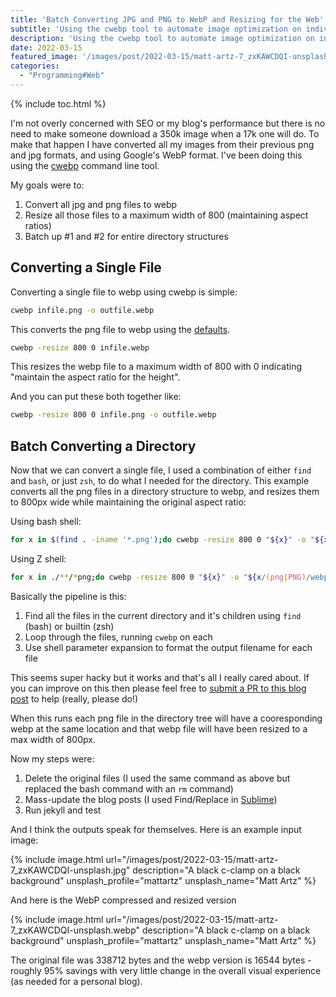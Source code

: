 ```yaml
---
title: 'Batch Converting JPG and PNG to WebP and Resizing for the Web'
subtitle: 'Using the cwebp tool to automate image optimization on individual files and entire folder structures'
description: 'Using the cwebp tool to automate image optimization on individual files and entire folder structures'
date: 2022-03-15
featured_image: '/images/post/2022-03-15/matt-artz-7_zxKAWCDQI-unsplash.webp'
categories: 
  - "Programming#Web"
---
```


{% include toc.html %}

I'm not overly concerned with SEO or my blog's performance but there is no need to make someone download a 350k image when a 17k one will do. To make that happen I have converted all my images from their previous png and jpg formats, and using Google's WebP format.  I've been doing this using the [cwebp](https://developers.google.com/speed/webp/docs/cwebp) command line tool.

My goals were to:

1. Convert all jpg and png files to webp
2. Resize all those files to a maximum width of 800 (maintaining aspect ratios)
3. Batch up #1 and #2 for entire directory structures

<h2>Converting a Single File</h2>

Converting a single file to webp using cwebp is simple:

```zsh
cwebp infile.png -o outfile.webp
```

This converts the png file to webp using the [defaults](https://developers.google.com/speed/webp/docs/cwebp).

```zsh
cwebp -resize 800 0 infile.webp
```

This resizes the webp file to a maximum width of 800 with 0 indicating "maintain the aspect ratio for the height".

And you can put these both together like:

```zsh
cwebp -resize 800 0 infile.png -o outfile.webp
```

<h2>Batch Converting a Directory</h2>

Now that we can convert a single file, I used a combination of either `find` and `bash`, or just `zsh`, to do what I needed for the directory.  This example converts all the png files in a directory structure to webp, and resizes them to 800px wide while maintaining the original aspect ratio:

Using bash shell:

```bash
for x in $(find . -iname '*.png');do cwebp -resize 800 0 "${x}" -o "${x%%png}"webp;done
```
Using Z shell:

```zsh
for x in ./**/*png;do cwebp -resize 800 0 "${x}" -o "${x/(png|PNG)/webp}";done
```

Basically the pipeline is this:

1. Find all the files in the current directory and it's children using `find` (bash) or builtin (zsh)
2. Loop through the files, running `cwebp` on each
3. Use shell parameter expansion to format the output filename for each file

This seems super hacky but it works and that's all I really cared about.  If you can improve on this then please feel free to [submit a PR to this blog post](https://github.com/bubbafat/bubbafat.github.io/blob/main/_posts/2022-03-15-converting-images-from-png-jpg-to-webp-and-resizing.md) to help (really, please do!)

When this runs each png file in the directory tree will have a cooresponding webp at the same location and that webp file will have been resized to a max width of 800px.

Now my steps were:

1. Delete the original files (I used the same command as above but replaced the bash command with an `rm` command)
2. Mass-update the blog posts (I used Find/Replace in [Sublime](https://www.sublimetext.com/))
3. Run jekyll and test

And I think the outputs speak for themselves.  Here is an example input image:

{% include image.html url="/images/post/2022-03-15/matt-artz-7_zxKAWCDQI-unsplash.jpg" description="A black c-clamp on a black background" unsplash_profile="mattartz" unsplash_name="Matt Artz" %}


And here is the WebP compressed and resized version

{% include image.html url="/images/post/2022-03-15/matt-artz-7_zxKAWCDQI-unsplash.webp" description="A black c-clamp on a black background" unsplash_profile="mattartz" unsplash_name="Matt Artz" %}

The original file was 338712 bytes and the webp version is 16544 bytes - roughly 95% savings with very little change in the overall visual experience (as needed for a personal blog).


